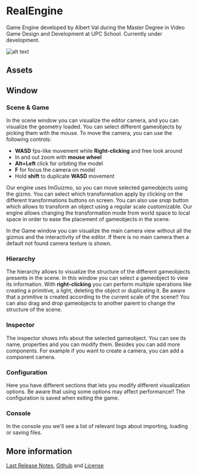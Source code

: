 # RealEngine
Game Engine developed by Albert Val during the Master Degree in Video Game Design and Development at UPC School. 
Currently under development.

![alt text](https://imgur.com/cOOPIAO.png)

## Assets
## Window
### Scene & Game
In the scene window you can visualize the editor camera, and you can visualize the geometry loaded.
You can select different gameobjects by picking them with the mouse.
To move the camera, you can use the following controls:
* **WASD** fps-like movement while **Right-clicking** and free look around 
* In and out zoom with **mouse wheel** 
* **Alt+Left** click for orbiting the model 
* **F** for focus the camera on model 
* Hold **shift** to duplicate **WASD** movement

Our engine uses ImGuizmo, so you can move selected gameobjects using the gizmo. You can select which transformation apply
by clicking on the different transformations buttons on screen. You can also use *snap* button which allows to transform an object using a regular scale customizable.
Our engine allows changing the transformation mode from world space to local space in order to ease the placement of gameobjects in the scene.

In the Game window you can visualize the main camera view without all the gizmos and the interactivity of the editor. If there is no main camera then a default not found camera texture is shown.

### Hierarchy

The hierarchy allows to visualize the structure of the different gameobjects presents in the scene. In this window you can select a gameobject to view its information. With **right-clicking** you can perform multiple operations like creating a primitive, a light, deleting the object or duplicating it.
Be aware that a primitive is created according to the current scale of the scene!!
You can also drag and drop gameobjects to another parent to change the structure of the scene.

### Inspector
The inspector shows info about the selected gameobject. You can see its name, properties and you can modify them. Besides you can add more components. For example if you want to create a camera, you can add a component camera.

### Configuration
Here you have different sections that lets you modify different visualization options. Be aware that using some options may affect performance!! The configuration is saved when exiting the game.

### Console
In the console you we'll see a list of relevant logs about importing, loading or saving files.

## More information
[Last Release Notes](https://github.com/AlbertVVila/Engine/releases),
[Github](https://github.com/AlbertVVila/Engine) and
[License](https://github.com/AlbertVVila/Engine/blob/master/LICENSE)

